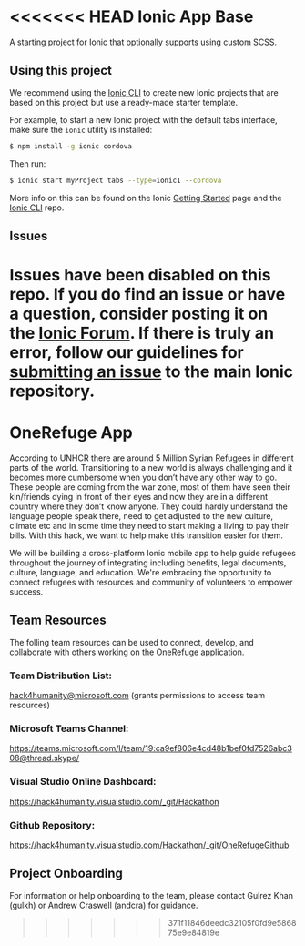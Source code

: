 <<<<<<< HEAD
Ionic App Base
==============

A starting project for Ionic that optionally supports using custom SCSS.

## Using this project

We recommend using the [Ionic CLI](https://github.com/ionic-team/ionic-cli) to create new Ionic projects that are based on this project but use a ready-made starter template.

For example, to start a new Ionic project with the default tabs interface, make sure the `ionic` utility is installed:

```bash
$ npm install -g ionic cordova
```

Then run: 

```bash
$ ionic start myProject tabs --type=ionic1 --cordova
```

More info on this can be found on the Ionic [Getting Started](https://ionicframework.com/getting-started) page and the [Ionic CLI](https://github.com/ionic-team/ionic-cli) repo.

## Issues

Issues have been disabled on this repo. If you do find an issue or have a question, consider posting it on the [Ionic Forum](https://forum.ionicframework.com/). If there is truly an error, follow our guidelines for [submitting an issue](https://ionicframework.com/submit-issue/) to the main Ionic repository.
=======
# OneRefuge App
According to UNHCR there are around 5 Million Syrian Refugees in different parts of the world. Transitioning to a new world is always challenging and it becomes more cumbersome when you don’t have any other way to go. These people are coming from the war zone, most of them have seen their kin/friends dying in front of their eyes and now they are in a different country where they don’t know anyone. They could hardly understand the language people speak there, need to get adjusted to the new culture, climate etc and in some time they need to start making a living to pay their bills. With this hack, we want to help make this transition easier for them.

We will be building a cross-platform Ionic mobile app to help guide refugees throughout the journey of integrating including benefits, legal documents, culture, language, and education. We're embracing the opportunity to connect refugees with resources and community of volunteers to empower success.


## Team Resources
The folling team resources can be used to connect, develop, and collaborate with others working on the OneRefuge application.

### Team Distribution List:
hack4humanity@microsoft.com (grants permissions to access team resources)


### Microsoft Teams Channel:
https://teams.microsoft.com/l/team/19:ca9ef806e4cd48b1bef0fd7526abc308@thread.skype/


### Visual Studio Online Dashboard:
https://hack4humanity.visualstudio.com/_git/Hackathon


### Github Repository:
https://hack4humanity.visualstudio.com/Hackathon/_git/OneRefugeGithub

## Project Onboarding
For information or help onboarding to the team, please contact Gulrez Khan (gulkh) or Andrew Craswell (andcra) for guidance.
>>>>>>> 371f11846deedc32105f0fd9e586875e9e84819e
